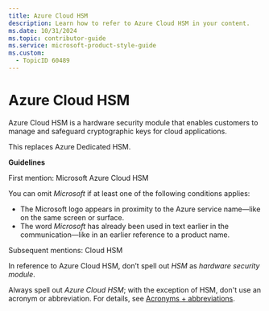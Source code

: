 ```yaml
---
title: Azure Cloud HSM
description: Learn how to refer to Azure Cloud HSM in your content.
ms.date: 10/31/2024
ms.topic: contributor-guide
ms.service: microsoft-product-style-guide
ms.custom:
  - TopicID 60489
---
```



# Azure Cloud HSM

Azure Cloud HSM is a hardware security module that enables customers to manage and safeguard cryptographic keys for cloud applications.  

This replaces Azure Dedicated HSM.  

**Guidelines**  

First mention: Microsoft Azure Cloud HSM  

You can omit *Microsoft* if at least one of the following conditions applies:  

- The Microsoft logo appears in proximity to the Azure service name—like on the same screen or surface.  
- The word *Microsoft* has already been used in text earlier in the communication—like in an earlier reference to a product name.  

Subsequent mentions: Cloud HSM  

In reference to Azure Cloud HSM, don’t spell out *HSM* as *hardware security module*.  

Always spell out *Azure Cloud HSM*; with the exception of HSM, don't use an acronym or abbreviation. For details, see [Acronyms + abbreviations](~\acronyms-and-abbreviations.md).  

